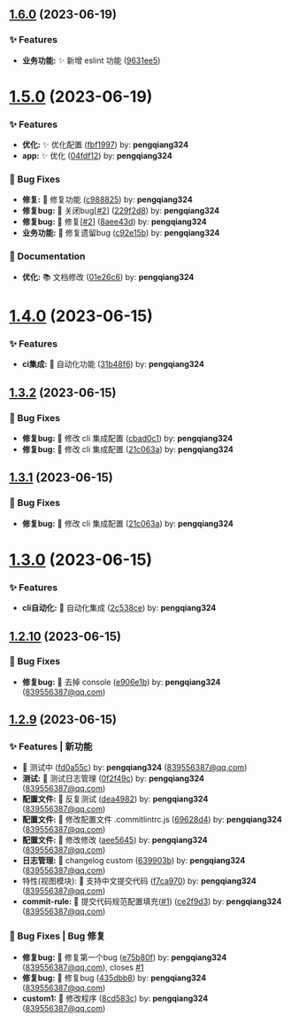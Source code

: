 

## [1.6.0](https://github.com/pengqiang324/application-theme-plus/compare/1.5.0...1.6.0) (2023-06-19)


### ✨ Features

* **业务功能:** ✨ 新增 eslint 功能 ([9631ee5](https://github.com/pengqiang324/application-theme-plus/commit/9631ee5c89873406c175a4dbbc6e028727395fde))

# [1.5.0](https://github.com/pengqiang324/application-theme-plus/compare/1.4.0...1.5.0) (2023-06-19)


### ✨ Features

* **优化:** ✨ 优化配置 ([fbf1997](https://github.com/pengqiang324/application-theme-plus/commit/fbf1997)) by: **pengqiang324**
* **app:** ✨ 优化 ([04fdf12](https://github.com/pengqiang324/application-theme-plus/commit/04fdf12)) by: **pengqiang324**


### 🐛 Bug Fixes

* **修复:** 🧩 修复功能 ([c988825](https://github.com/pengqiang324/application-theme-plus/commit/c988825)) by: **pengqiang324**
* **修复bug:** 🧩 关闭bug[[#2](https://github.com/pengqiang324/application-theme-plus/issues/2)] ([229f2d8](https://github.com/pengqiang324/application-theme-plus/commit/229f2d8)) by: **pengqiang324**
* **修复bug:** 🧩 修复[[#2](https://github.com/pengqiang324/application-theme-plus/issues/2)] ([8aee43d](https://github.com/pengqiang324/application-theme-plus/commit/8aee43d)) by: **pengqiang324**
* **业务功能:** 🧩 修复遗留bug ([c92e15b](https://github.com/pengqiang324/application-theme-plus/commit/c92e15b)) by: **pengqiang324**


### 📝 Documentation

* **优化:** 📚 文档修改 ([01e26c6](https://github.com/pengqiang324/application-theme-plus/commit/01e26c6)) by: **pengqiang324**

# [1.4.0](https://github.com/pengqiang324/application-theme-plus/compare/1.3.2...1.4.0) (2023-06-15)


### ✨ Features

* **ci集成:** 🚀 自动化功能 ([31b48f6](https://github.com/pengqiang324/application-theme-plus/commit/31b48f6)) by: **pengqiang324**

## [1.3.2](https://github.com/pengqiang324/application-theme-plus/compare/1.3.0...1.3.2) (2023-06-15)


### 🐛 Bug Fixes

* **修复bug:** 🧩 修改 cli 集成配置 ([cbad0c1](https://github.com/pengqiang324/application-theme-plus/commit/cbad0c1)) by: **pengqiang324**
* **修复bug:** 🧩 修改 cli 集成配置 ([21c063a](https://github.com/pengqiang324/application-theme-plus/commit/21c063a)) by: **pengqiang324**

## [1.3.1](https://github.com/pengqiang324/application-theme-plus/compare/1.3.0...1.3.1) (2023-06-15)


### 🐛 Bug Fixes

* **修复bug:** 🧩 修改 cli 集成配置 ([21c063a](https://github.com/pengqiang324/application-theme-plus/commit/21c063a)) by: **pengqiang324**

# [1.3.0](https://github.com/pengqiang324/application-theme-plus/compare/1.2.10...1.3.0) (2023-06-15)


### ✨ Features

* **cli自动化:** 🚀 自动化集成 ([2c538ce](https://github.com/pengqiang324/application-theme-plus/commit/2c538ce)) by: **pengqiang324**

## [1.2.10](https://github.com/pengqiang324/application-theme-plus/compare/1.2.9...1.2.10) (2023-06-15)


### 🐛 Bug Fixes

* **修复bug:** 🧩 去掉 console ([e906e1b](https://github.com/pengqiang324/application-theme-plus/commit/e906e1b)) by: **pengqiang324** (839556387@qq.com)

## [1.2.9](https://github.com/pengqiang324/application-theme-plus/compare/f7ca970...1.2.9) (2023-06-15)


### ✨ Features | 新功能

* 🚀 测试中 ([fd0a55c](https://github.com/pengqiang324/application-theme-plus/commit/fd0a55c)) by: **pengqiang324** (839556387@qq.com)
* **测试:** 🚀 测试日志管理 ([0f2f49c](https://github.com/pengqiang324/application-theme-plus/commit/0f2f49c)) by: **pengqiang324** (839556387@qq.com)
* **配置文件:** 🚀 反复测试 ([dea4982](https://github.com/pengqiang324/application-theme-plus/commit/dea4982)) by: **pengqiang324** (839556387@qq.com)
* **配置文件:** 🚀 修改配置文件 .commitlintrc.js ([69628d4](https://github.com/pengqiang324/application-theme-plus/commit/69628d4)) by: **pengqiang324** (839556387@qq.com)
* **配置文件:** 🚀 修改修改 ([aee5645](https://github.com/pengqiang324/application-theme-plus/commit/aee5645)) by: **pengqiang324** (839556387@qq.com)
* **日志管理:** 🚀 changelog custom ([639903b](https://github.com/pengqiang324/application-theme-plus/commit/639903b)) by: **pengqiang324** (839556387@qq.com)
* 特性(视图模块): 🚀 支持中文提交代码 ([f7ca970](https://github.com/pengqiang324/application-theme-plus/commit/f7ca970)) by: **pengqiang324** (839556387@qq.com)
* **commit-rule:** 🚀 提交代码规范配置填充([#1](https://github.com/pengqiang324/application-theme-plus/issues/1)) ([ce2f9d3](https://github.com/pengqiang324/application-theme-plus/commit/ce2f9d3)) by: **pengqiang324** (839556387@qq.com)


### 🐛 Bug Fixes | Bug 修复

* **修复bug:** 🧩 修复第一个bug ([e75b80f](https://github.com/pengqiang324/application-theme-plus/commit/e75b80f)) by: **pengqiang324** (839556387@qq.com), closes [#1](https://github.com/pengqiang324/application-theme-plus/issues/1)
* **修复bug:** 🧩 修复bug ([435dbb8](https://github.com/pengqiang324/application-theme-plus/commit/435dbb8)) by: **pengqiang324** (839556387@qq.com)
* **custom1:** 🧩 修改程序 ([8cd583c](https://github.com/pengqiang324/application-theme-plus/commit/8cd583c)) by: **pengqiang324** (839556387@qq.com)
